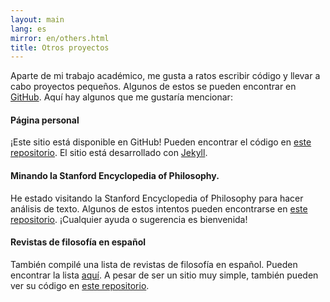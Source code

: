 ```yaml
---
layout: main
lang: es
mirror: en/others.html
title: Otros proyectos
---
```

Aparte de mi trabajo académico, me gusta a ratos escribir código y llevar a cabo proyectos pequeños. Algunos de estos se pueden encontrar en [GitHub](https://github.com/juanrloaiza). Aquí hay algunos que me gustaría mencionar:

#### Página personal
¡Este sitio está disponible en GitHub! Pueden encontrar el código en [este repositorio](https://github.com/juanrloaiza/academic/). El sitio está desarrollado con [Jekyll](https://jekyllrb.com/).

#### Minando la Stanford Encyclopedia of Philosophy.

He estado visitando la Stanford Encyclopedia of Philosophy para hacer análisis de texto. Algunos de estos intentos pueden encontrarse en [este repositorio](https://github.com/juanrloaiza/SEP_TextMining). ¡Cualquier ayuda o sugerencia es bienvenida!

#### Revistas de filosofía en español

También compilé una lista de revistas de filosofía en español. Pueden encontrar la lista  [aquí](https://juanrloaiza.github.io/revistas_filosofia/). A pesar de ser un sitio muy simple, también pueden ver su código en [este repositorio](https://github.com/juanrloaiza/revistas_filosofia).
